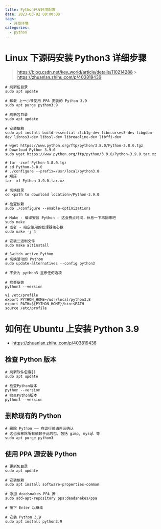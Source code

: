 ```yaml
---
title: Python开发环境配置
date: 2023-03-02 00:00:00
tags:
  - 开发环境
categories:
  - python
---
```


# Linux 下源码安装 Python3 详细步骤

> https://blog.csdn.net/key_world/article/details/110214288 > https://zhuanlan.zhihu.com/p/403819436

```shell
# 刷新包目录
sudo apt update

# 卸载 上一小节使用 PPA 安装的 Python 3.9
sudo apt purge python3.9

# 刷新包目录
sudo apt update

# 安装依赖
sudo apt install build-essential zlib1g-dev libncurses5-dev libgdbm-dev libnss3-dev libssl-dev libreadline-dev libffi-dev

# wget https://www.python.org/ftp/python/3.8.0/Python-3.8.0.tgz
# Download Python 3.9.0
sudo wget https://www.python.org/ftp/python/3.9.0/Python-3.9.0.tar.xz

# tar -zxvf Python-3.8.0.tgz
# cd Python-3.8.0
# ./configure --prefix=/usr/local/python3.8
# 解压
tar -xf Python-3.9.0.tar.xz

# 切换目录
cd <path to download location>/Python-3.9.0

# 检查依赖
sudo ./configure --enable-optimizations

# Make - 编译安装 Python - 这会费点时间，休息一下再回来吧
sudo make
# 或者 - 指定使用的处理器核心数
sudo make -j 4

# 安装二进制文件
sudo make altinstall

# Switch active Python
# 切换活动的 Python
sudo update-alternatives --config python3

# 不会为 python3 显示任何选项

# 检查安装
python3 --version

vi /etc/profile
export PYTHON_HOME=/usr/local/python3.8
export PATH=${PYTHON_HOME}/bin:$PATH
source /etc/profile
```

# 如何在 Ubuntu 上安装 Python 3.9

- https://zhuanlan.zhihu.com/p/403819436

## 检查 Python 版本

```shell
# 刷新软件包索引
sudo apt update

# 检查Python版本
python --version
# 检查Python版本
python3 --version
```

## 删除现有的 Python

```shell
# 删除 Python —— 在运行前请再三确认
# 这也会移除所有依赖于此的包，包括 gimp, mysql 等
sudo apt purge python3
```

## 使用 PPA 源安装 Python

```shell
# 更新包目录
sudo apt update

# 安装依赖
sudo apt install software-properties-common

# 添加 deadsnakes PPA 源
sudo add-apt-repository ppa:deadsnakes/ppa

# 按下 Enter 以继续

# 安装 Python 3.9
sudo apt install python3.9
```
